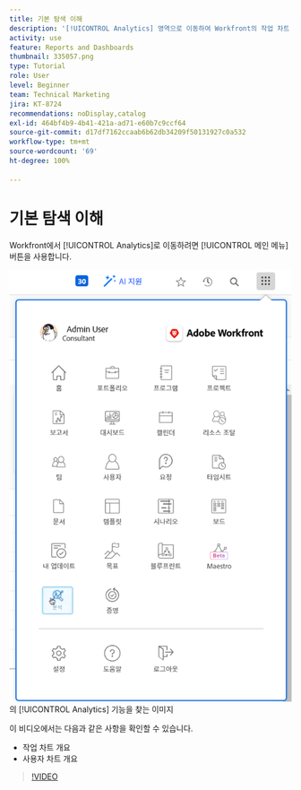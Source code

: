 ```yaml
---
title: 기본 탐색 이해
description: '[!UICONTROL Analytics] 영역으로 이동하여 Workfront의 작업 차트 및 사용자 차트의 개요를 확인하는 방법을 알아봅니다.'
activity: use
feature: Reports and Dashboards
thumbnail: 335057.png
type: Tutorial
role: User
level: Beginner
team: Technical Marketing
jira: KT-8724
recommendations: noDisplay,catalog
exl-id: 464bf4b9-4b41-421a-ad71-e60b7c9ccf64
source-git-commit: d17df7162ccaab6b62db34209f50131927c0a532
workflow-type: tm+mt
source-wordcount: '69'
ht-degree: 100%

---
```


# 기본 탐색 이해

Workfront에서 [!UICONTROL Analytics]로 이동하려면 [!UICONTROL 메인 메뉴] 버튼을 사용합니다.

![Workfront [!UICONTROL 메인 메뉴]](assets/Navigate-NWE.png)의 [!UICONTROL Analytics] 기능을 찾는 이미지

이 비디오에서는 다음과 같은 사항을 확인할 수 있습니다.

* 작업 차트 개요
* 사용자 차트 개요

>[!VIDEO](https://video.tv.adobe.com/v/335057/?quality=12&learn=on&enablevpops)
